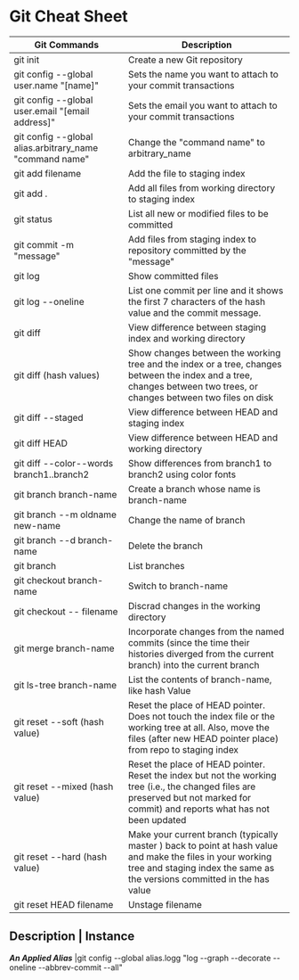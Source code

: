 # Git Cheat Sheet


Git Commands  | Description
--------------|------------
git init | Create a new Git repository
git config --global user.name "[name]" | Sets the name you want to attach to your commit transactions 
git config --global user.email "[email address]" | Sets the email you want to attach to your commit transactions 
git config --global alias.arbitrary_name "command name" | Change the "command name" to arbitrary_name
git add filename | Add the file to staging index
git add . | Add all files from working directory to staging index
git status | List all new or modified files to be committed
git commit -m "message" | Add files from staging index to repository committed by the "message"
git log | Show committed files
git log --oneline | List one commit per line and it shows the first 7 characters of the hash value and the commit message.
git diff | View difference between staging index and working directory
git diff (hash values) | Show changes between the working tree and the index or a tree, changes between the index and a tree, changes between two trees, or changes between two files on disk
git diff --staged | View difference between HEAD and staging index
git diff HEAD | View difference between HEAD and working directory
git diff --color--words branch1..branch2| Show differences from branch1 to branch2 using color fonts
git branch branch-name | Create a branch whose name is branch-name
git branch --m oldname new-name | Change the name of branch
git branch --d branch-name | Delete the branch
git branch | List branches
git checkout branch-name | Switch to branch-name
git checkout -- filename | Discrad changes in the working directory
git merge branch-name | Incorporate changes from the named commits (since the time their histories diverged from the current branch) into the current branch
git ls-tree branch-name | List the contents of branch-name, like hash Value
git reset --soft (hash value) | Reset the place of HEAD pointer. Does not touch the index file or the working tree at all. Also, move the files (after new HEAD pointer place) from repo to staging index
git reset --mixed (hash value) | Reset the place of HEAD pointer. Reset the index but not the working tree (i.e., the changed files are preserved but not marked for commit) and reports what has not been updated
git reset --hard (hash value) | Make your current branch (typically master ) back to point at hash value and make the files in your working tree and staging index the same as the versions committed in the has value
git reset HEAD filename | Unstage filename

Description | Instance
----------------------
_**An Applied Alias**_ |git config --global alias.logg "log --graph --decorate --oneline --abbrev-commit --all"




